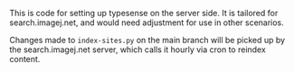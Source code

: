 This is code for setting up typesense on the server side. It is tailored for
search.imagej.net, and would need adjustment for use in other scenarios.

Changes made to `index-sites.py` on the main branch will be picked up by the
search.imagej.net server, which calls it hourly via cron to reindex content.
